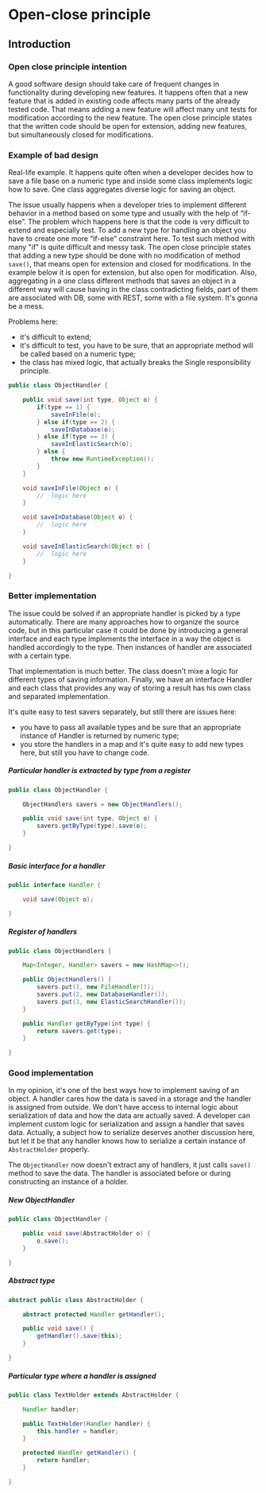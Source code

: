 # Open-close principle
## Introduction

### Open close principle intention
A good software design should take care of frequent changes in functionality during developing new features. It happens 
often that a new feature that is added in existing code affects many parts of the already tested code. That means adding 
a new feature will affect many unit tests for modification according to the new feature. The open close principle states 
that the written code should be open for extension, adding new features, but simultaneously closed for modifications. 


### Example of bad design

Real-life example. It happens quite often when a developer decides how to save a file base on a numeric type and inside 
some class implements logic how to save. One class aggregates diverse logic for saving an object.

The issue usually happens when a developer tries to implement different behavior in a method based on some type 
and usually with the help of “if-else”. The problem which happens here is that the code is very difficult to extend 
and especially test. To add a new type for handling an object you have to create one more “if-else” constraint here. 
To test such method with many "if" is quite difficult and messy task. The open close principle states that adding a new type 
should be done with no modification of method `save()`, that means open for extension and closed for modifications. 
In the example below it is open for extension, but also open for modification. Also, aggregating in a one class different methods 
that saves an object in a different way will cause having in the class contradicting fields, part of them are associated with DB, 
some with REST, some with a file system. It's gonna be a mess.

Problems here:
 - it's difficult to extend;
 - it's difficult to test, you have to be sure, that an appropriate method will be called based on a numeric type;
 - the class has mixed logic, that actually breaks the Single responsibility principle.

```java
public class ObjectHandler {

    public void save(int type, Object o) {
        if(type == 1) {
            saveInFile(o);
        } else if(type == 2) {
            saveInDatabase(o);
        } else if(type == 3) {
            saveInElasticSearch(o);
        } else {
            throw new RuntimeException();
        }
    }

    void saveInFile(Object o) {
        //  logic here
    }

    void saveInDatabase(Object o) {
        //  logic here
    }

    void saveInElasticSearch(Object o) {
        //  logic here
    }

}
```

### Better implementation
The issue could be solved if an appropriate handler is picked by a type automatically. There are many approaches how 
to organize the source code, but in this particular case it could be done by introducing a general interface and each 
type implements the interface in a way the object is handled accordingly to the type. Then instances of handler 
are associated with a certain type.

That implementation is much better. The class doesn't mixe a logic for different types of saving information. 
Finally, we have an interface Handler and each class that provides any way of storing a result has his own class 
and separated implementation.

It's quite easy to test savers separately, but still there are issues here:
- you have to pass all available types and be sure that an appropriate instance of Handler is returned by numeric type;
- you store the handlers in a map and it's quite easy to add new types here, but still you have to change code.

##### Particular handler is extracted by type from a register
```java
public class ObjectHandler {

    ObjectHandlers savers = new ObjectHandlers();

    public void save(int type, Object o) {
        savers.getByType(type).save(o);
    }

}
```

##### Basic interface for a handler
```java
public interface Handler {

    void save(Object o);

}
```

##### Register of handlers
```java
public class ObjectHandlers {

    Map<Integer, Handler> savers = new HashMap<>();

    public ObjectHandlers() {
        savers.put(1, new FileHandler());
        savers.put(2, new DatabaseHandler());
        savers.put(3, new ElasticSearchHandler());
    }

    public Handler getByType(int type) {
        return savers.get(type);
    }

}
```

### Good implementation
In my opinion, it's one of the best ways how to implement saving of an object. A handler cares how the data is saved 
in a storage and the handler is assigned from outside. We don't have access to internal logic about serialization of data 
and how the data are actually saved. A developer can implement custom logic for serialization and assign a handler 
that saves data. Actually, a subject how to serialize deserves another discussion here, but let it be that any handler 
knows how to serialize a certain instance of `AbstractHolder` properly.

The `ObjectHandler` now doesn't extract any of handlers, it just calls `save()` method to save the data. The handler is 
associated before or during constructing an instance of a holder.

##### New ObjectHandler
```java
public class ObjectHandler {

    public void save(AbstractHolder o) {
        o.save();
    }

}
```

##### Abstract type
```java
abstract public class AbstractHolder {

    abstract protected Handler getHandler();

    public void save() {
        getHandler().save(this);
    }

}
```

##### Particular type where a handler is assigned
```java
public class TextHolder extends AbstractHolder {

    Handler handler;

    public TextHolder(Handler handler) {
        this.handler = handler;
    }

    protected Handler getHandler() {
        return handler;
    }

}
```